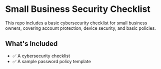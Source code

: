 # Small Business Security Checklist

This repo includes a basic cybersecurity checklist for small business owners, covering account protection, device security, and basic policies.

## What's Included

- ✅ A cybersecurity checklist
- ✅ A sample password policy template
